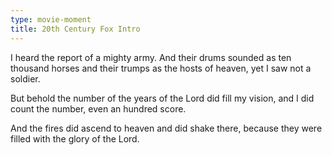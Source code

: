 ```yaml
---
type: movie-moment
title: 20th Century Fox Intro
---
```


I heard the report of a mighty army. And their drums sounded as ten thousand horses and their trumps as the hosts of heaven, yet I saw not a soldier.

But behold the number of the years of the Lord did fill my vision, and I did count the number, even an hundred score.

And the fires did ascend to heaven and did shake there, because they were filled with the glory of the Lord.